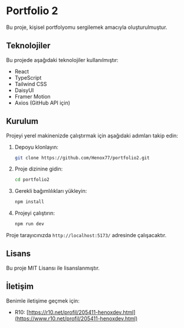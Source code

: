 # Portfolio 2

Bu proje, kişisel portfolyomu sergilemek amacıyla oluşturulmuştur.

## Teknolojiler

Bu projede aşağıdaki teknolojiler kullanılmıştır:

- React
- TypeScript
- Tailwind CSS
- DaisyUI
- Framer Motion
- Axios (GitHub API için)

## Kurulum

Projeyi yerel makinenizde çalıştırmak için aşağıdaki adımları takip edin:

1. Depoyu klonlayın:

   ```bash
   git clone https://github.com/Henox77/portfolio2.git
   ```

2. Proje dizinine gidin:

   ```bash
   cd portfolio2
   ```

3. Gerekli bağımlılıkları yükleyin:

   ```bash
   npm install
   ```

4. Projeyi çalıştırın:

   ```bash
   npm run dev
   ```

Proje tarayıcınızda `http://localhost:5173/` adresinde çalışacaktır.

## Lisans

Bu proje MIT Lisansı ile lisanslanmıştır.

## İletişim

Benimle iletişime geçmek için:


- R10: [https://r10.net/profil/205411-henoxdev.html](https://www.r10.net/profil/205411-henoxdev.html)
